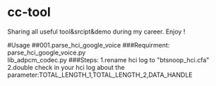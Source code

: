 # cc-tool
Sharing all useful tool&amp;srcipt&amp;demo during my career. Enjoy !

#Usage
##001.parse_hci_google_voice
###Requirment: 
	parse_hci_google_voice.py  
	lib_adpcm_codec.py
###Steps:
    1.rename hci log to "btsnoop_hci.cfa"
    2.double check in your hci log about the parameter:TOTAL_LENGTH_1,TOTAL_LENGTH_2,DATA_HANDLE 